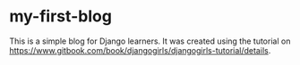 # my-first-blog

This is a simple blog for Django learners. It was created using the tutorial on https://www.gitbook.com/book/djangogirls/djangogirls-tutorial/details.
